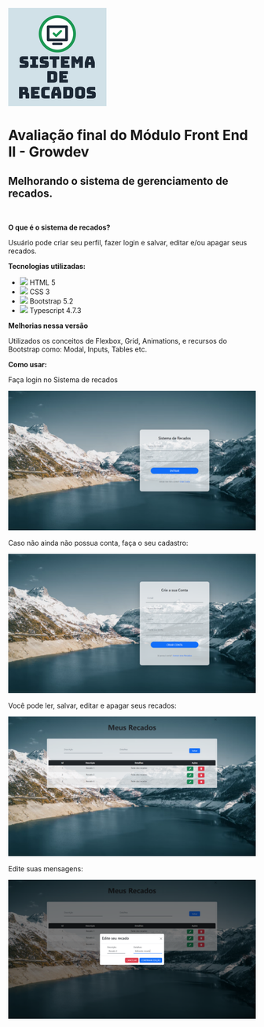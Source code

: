 ![Logo of the project](./public/readme-images/logo.png)

<h1>Avaliação final do Módulo Front End II - Growdev</h1>

<h2>Melhorando o sistema de gerenciamento de recados.</h2>
<br>
<p><b>O que é o sistema de recados?</b></p>

<p>Usuário pode criar seu perfil, fazer login e salvar, editar e/ou apagar seus recados.</p>

<p><b>Tecnologias utilizadas:</b></p>

<ul>
<li><img src="https://www.vectorlogo.zone/logos/w3_html5/w3_html5-icon.svg" height= "18px"> HTML 5</li>
<li><img src="https://www.vectorlogo.zone/logos/w3_css/w3_css-icon.svg" height= "18px"> CSS 3</li>
<li><img src="https://www.vectorlogo.zone/logos/getbootstrap/getbootstrap-icon.svg" height= "18px"> Bootstrap 5.2</li>
<li><img src="https://www.vectorlogo.zone/logos/typescriptlang/typescriptlang-icon.svg" height= "18px"> Typescript 4.7.3</li>
</ul>

<p><b>Melhorias nessa versão</b></p>
<p>Utilizados os conceitos de Flexbox, Grid, Animations, e recursos do Bootstrap como: Modal, Inputs, Tables etc.</p>

<p><b>Como usar:</b></p>
<p>Faça login no Sistema de recados</p>

![Login Screen](./public/readme-images/login.png)

<p>Caso não ainda não possua conta, faça o seu cadastro:</p>

![Create Account Screen](./public/readme-images/criar-conta.png)

<p>Você pode ler, salvar, editar e apagar seus recados:</p>

![My Messages Screen](./public/readme-images/recados.png)

<p>Edite suas mensagens:</p>

![Edit Message Modal Screen](./public/readme-images/editar-recados.png)

